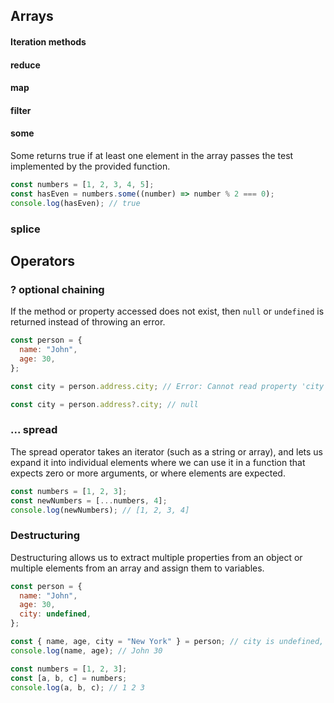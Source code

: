 ## Arrays

#### Iteration methods

#### reduce

#### map

#### filter

#### some

Some returns true if at least one element in the array passes the test implemented by the provided function.

```javascript
const numbers = [1, 2, 3, 4, 5];
const hasEven = numbers.some((number) => number % 2 === 0);
console.log(hasEven); // true
```

### splice

## Operators

### ? optional chaining

If the method or property accessed does not exist, then `null` or `undefined` is returned instead of throwing an error.

```js
const person = {
  name: "John",
  age: 30,
};

const city = person.address.city; // Error: Cannot read property 'city' of undefined

const city = person.address?.city; // null
```

### ... spread

The spread operator takes an iterator (such as a string or array), and lets us expand it into individual elements where we can use it in a function that expects zero or more arguments, or where elements are expected.

```javascript
const numbers = [1, 2, 3];
const newNumbers = [...numbers, 4];
console.log(newNumbers); // [1, 2, 3, 4]
```

### Destructuring

Destructuring allows us to extract multiple properties from an object or multiple elements from an array and assign them to variables.

```javascript
const person = {
  name: "John",
  age: 30,
  city: undefined,
};

const { name, age, city = "New York" } = person; // city is undefined, so we can set a default value
console.log(name, age); // John 30
```

```javascript
const numbers = [1, 2, 3];
const [a, b, c] = numbers;
console.log(a, b, c); // 1 2 3
```
